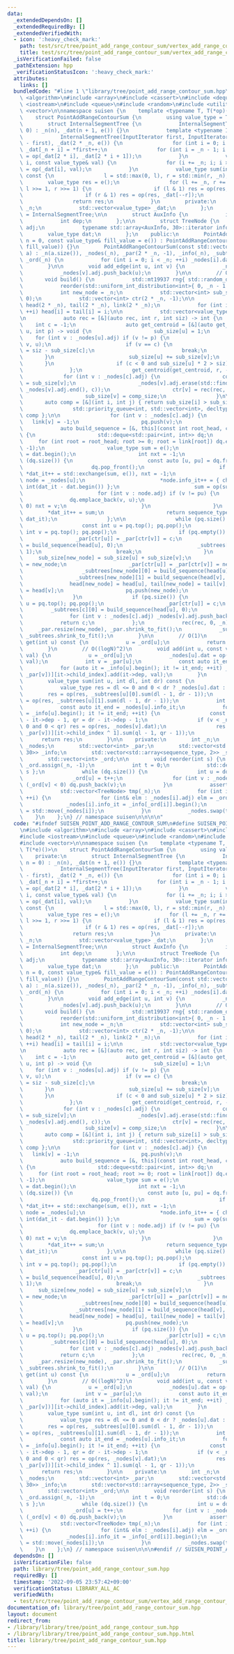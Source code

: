```yaml
---
data:
  _extendedDependsOn: []
  _extendedRequiredBy: []
  _extendedVerifiedWith:
  - icon: ':heavy_check_mark:'
    path: test/src/tree/point_add_range_contour_sum/vertex_add_range_contour_sum_on_tree.test.cpp
    title: test/src/tree/point_add_range_contour_sum/vertex_add_range_contour_sum_on_tree.test.cpp
  _isVerificationFailed: false
  _pathExtension: hpp
  _verificationStatusIcon: ':heavy_check_mark:'
  attributes:
    links: []
  bundledCode: "#line 1 \"library/tree/point_add_range_contour_sum.hpp\"\n\n\n\n#include\
    \ <algorithm>\n#include <array>\n#include <cassert>\n#include <deque>\n#include\
    \ <iostream>\n#include <queue>\n#include <random>\n#include <utility>\n#include\
    \ <vector>\n\nnamespace suisen {\n    template <typename T, T(*op)(T, T), T(*e)()>\n\
    \    struct PointAddRangeContourSum {\n        using value_type = T;\n    private:\n\
    \        struct InternalSegmentTree {\n            InternalSegmentTree(int n =\
    \ 0) : _n(n), _dat(n + 1, e()) {}\n            template <typename InputIterator>\n\
    \            InternalSegmentTree(InputIterator first, InputIterator last) : _n(last\
    \ - first), _dat(2 * _n, e()) {\n                for (int i = 0; i < _n; ++i)\
    \ _dat[_n + i] = *first++;\n                for (int i = _n - 1; i > 0; --i) _dat[i]\
    \ = op(_dat[2 * i], _dat[2 * i + 1]);\n            }\n            void add(int\
    \ i, const value_type& val) {\n                for (i += _n; i; i >>= 1) _dat[i]\
    \ = op(_dat[i], val);\n            }\n            value_type sum(int l, int r)\
    \ const {\n                l = std::max(0, l), r = std::min(r, _n);\n        \
    \        value_type res = e();\n                for (l += _n, r += _n; l < r;\
    \ l >>= 1, r >>= 1) {\n                    if (l & 1) res = op(res, _dat[l++]);\n\
    \                    if (r & 1) res = op(res, _dat[--r]);\n                }\n\
    \                return res;\n            }\n        private:\n            int\
    \ _n;\n            std::vector<value_type> _dat;\n        };\n        using sequence_type\
    \ = InternalSegmentTree;\n\n        struct AuxInfo {\n            int8_t child_index;\n\
    \            int dep;\n        };\n\n        struct TreeNode {\n            std::vector<int>\
    \ adj;\n            typename std::array<AuxInfo, 30>::iterator info_it;\n    \
    \        value_type dat;\n        };\n    public:\n        PointAddRangeContourSum(int\
    \ n = 0, const value_type& fill_value = e()) : PointAddRangeContourSum(std::vector<value_type>(n,\
    \ fill_value)) {}\n        PointAddRangeContourSum(const std::vector<value_type>&\
    \ a) : _n(a.size()), _nodes(_n), _par(2 * _n, -1), _info(_n), _subtrees(2 * _n),\
    \ _ord(_n) {\n            for (int i = 0; i < _n; ++i) _nodes[i].dat = a[i];\n\
    \        }\n\n        void add_edge(int u, int v) {\n            _nodes[u].adj.push_back(v);\n\
    \            _nodes[v].adj.push_back(u);\n        }\n\n        // O(NlogN)\n \
    \       void build() {\n            std::mt19937 rng{ std::random_device{}() };\n\
    \            reorder(std::uniform_int_distribution<int>{ 0, _n - 1 }(rng));\n\n\
    \            int new_node = _n;\n            std::vector<int> sub_size(2 * _n,\
    \ 0);\n            std::vector<int> ctr(2 * _n, -1);\n\n            std::vector<int>\
    \ head(2 * _n), tail(2 * _n), link(2 * _n);\n            for (int i = 0; i < _n;\
    \ ++i) head[i] = tail[i] = i;\n\n            std::vector<value_type> dat(_n);\n\
    \n            auto rec = [&](auto rec, int r, int siz) -> int {\n            \
    \    int c = -1;\n                auto get_centroid = [&](auto get_centroid, int\
    \ u, int p) -> void {\n                    sub_size[u] = 1;\n                \
    \    for (int v : _nodes[u].adj) if (v != p) {\n                        get_centroid(get_centroid,\
    \ v, u);\n                        if (v == c) {\n                            sub_size[u]\
    \ = siz - sub_size[c];\n                            break;\n                 \
    \       }\n                        sub_size[u] += sub_size[v];\n             \
    \       }\n                    if (c < 0 and sub_size[u] * 2 > siz) c = u;\n \
    \               };\n                get_centroid(get_centroid, r, -1);\n\n   \
    \             for (int v : _nodes[c].adj) {\n                    const int comp_size\
    \ = sub_size[v];\n                    _nodes[v].adj.erase(std::find(_nodes[v].adj.begin(),\
    \ _nodes[v].adj.end(), c));\n                    ctr[v] = rec(rec, v, comp_size);\n\
    \                    sub_size[v] = comp_size;\n                }\n\n         \
    \       auto comp = [&](int i, int j) { return sub_size[i] > sub_size[j]; };\n\
    \                std::priority_queue<int, std::vector<int>, decltype(comp)> pq{\
    \ comp };\n\n                for (int v : _nodes[c].adj) {\n                 \
    \   link[v] = -1;\n                    pq.push(v);\n                }\n\n    \
    \            auto build_sequence = [&, this](const int root_head, const bool child_index)\
    \ {\n                    std::deque<std::pair<int, int>> dq;\n               \
    \     for (int root = root_head; root >= 0; root = link[root]) dq.emplace_back(root,\
    \ -1);\n                    value_type sum = e();\n                    auto dat_it\
    \ = dat.begin();\n                    int nxt = -1;\n                    while\
    \ (dq.size()) {\n                        const auto [u, pu] = dq.front();\n  \
    \                      dq.pop_front();\n                        if (u == nxt)\
    \ *dat_it++ = std::exchange(sum, e()), nxt = -1;\n                        auto&\
    \ node = _nodes[u];\n                        *node.info_it++ = { child_index,\
    \ int(dat_it - dat.begin()) };\n                        sum = op(sum, node.dat);\n\
    \                        for (int v : node.adj) if (v != pu) {\n             \
    \               dq.emplace_back(v, u);\n                            if (nxt <\
    \ 0) nxt = v;\n                        }\n                    }\n            \
    \        *dat_it++ = sum;\n                    return sequence_type(dat.begin(),\
    \ dat_it);\n                };\n\n                while (pq.size() >= 2) {\n \
    \                   const int u = pq.top(); pq.pop();\n                    const\
    \ int v = pq.top(); pq.pop();\n                    if (pq.empty()) {\n       \
    \                 _par[ctr[u]] = _par[ctr[v]] = c;\n                        _subtrees[c][0]\
    \ = build_sequence(head[u], 0);\n                        _subtrees[c][1] = build_sequence(head[v],\
    \ 1);\n                        break;\n                    }\n               \
    \     sub_size[new_node] = sub_size[u] + sub_size[v];\n                    ctr[new_node]\
    \ = new_node;\n                    _par[ctr[u]] = _par[ctr[v]] = new_node;\n \
    \                   _subtrees[new_node][0] = build_sequence(head[u], 0);\n   \
    \                 _subtrees[new_node][1] = build_sequence(head[v], 1);\n     \
    \               head[new_node] = head[u], tail[new_node] = tail[v], link[tail[u]]\
    \ = head[v];\n                    pq.push(new_node);\n                    ++new_node;\n\
    \                }\n                if (pq.size()) {\n                    int\
    \ u = pq.top(); pq.pop();\n                    _par[ctr[u]] = c;\n           \
    \         _subtrees[c][0] = build_sequence(head[u], 0);\n                }\n \
    \               for (int v : _nodes[c].adj) _nodes[v].adj.push_back(c);\n    \
    \            return c;\n            };\n            rec(rec, 0, _n);\n       \
    \     _par.resize(new_node), _par.shrink_to_fit();\n            _subtrees.resize(new_node),\
    \ _subtrees.shrink_to_fit();\n        }\n\n        // O(1)\n        value_type\
    \ get(int u) const {\n            u = _ord[u];\n            return _nodes[u].dat;\n\
    \        }\n        // O((logN)^2)\n        void add(int u, const value_type&\
    \ val) {\n            u = _ord[u];\n            _nodes[u].dat = op(_nodes[u].dat,\
    \ val);\n            int v = _par[u];\n            const auto it_end = _nodes[u].info_it;\n\
    \            for (auto it = _info[u].begin(); it != it_end; ++it) _subtrees[std::exchange(v,\
    \ _par[v])][it->child_index].add(it->dep, val);\n        }\n        // O((logN)^2)\n\
    \        value_type sum(int u, int dl, int dr) const {\n            u = _ord[u];\n\
    \            value_type res = dl <= 0 and 0 < dr ? _nodes[u].dat : e();\n    \
    \        res = op(res, _subtrees[u][0].sum(dl - 1, dr - 1));\n            res\
    \ = op(res, _subtrees[u][1].sum(dl - 1, dr - 1));\n            int v = _par[u];\n\
    \            const auto it_end = _nodes[u].info_it;\n            for (auto it\
    \ = _info[u].begin(); it != it_end; ++it) {\n                const int ql = dl\
    \ - it->dep - 1, qr = dr - it->dep - 1;\n                if (v < _n and ql <=\
    \ 0 and 0 < qr) res = op(res, _nodes[v].dat);\n                res = op(res, _subtrees[std::exchange(v,\
    \ _par[v])][it->child_index ^ 1].sum(ql - 1, qr - 1));\n            }\n      \
    \      return res;\n        }\n\n    private:\n        int _n;\n        std::vector<TreeNode>\
    \ _nodes;\n        std::vector<int> _par;\n        std::vector<std::array<AuxInfo,\
    \ 30>> _info;\n        std::vector<std::array<sequence_type, 2>> _subtrees;\n\n\
    \        std::vector<int> _ord;\n\n        void reorder(int s) {\n           \
    \ _ord.assign(_n, -1);\n            int t = 0;\n            std::deque<int> dq{\
    \ s };\n            while (dq.size()) {\n                int u = dq.front(); dq.pop_front();\n\
    \                _ord[u] = t++;\n                for (int v : _nodes[u].adj) if\
    \ (_ord[v] < 0) dq.push_back(v);\n            }\n            assert(t == _n);\n\
    \            std::vector<TreeNode> tmp(_n);\n            for (int i = 0; i < _n;\
    \ ++i) {\n                for (int& elm : _nodes[i].adj) elm = _ord[elm];\n  \
    \              _nodes[i].info_it = _info[_ord[i]].begin();\n                tmp[_ord[i]]\
    \ = std::move(_nodes[i]);\n            }\n            _nodes.swap(tmp);\n    \
    \    }\n    };\n} // namespace suisen\n\n\n\n"
  code: "#ifndef SUISEN_POINT_ADD_RANGE_CONTOUR_SUM\n#define SUISEN_POINT_ADD_RANGE_CONTOUR_SUM\n\
    \n#include <algorithm>\n#include <array>\n#include <cassert>\n#include <deque>\n\
    #include <iostream>\n#include <queue>\n#include <random>\n#include <utility>\n\
    #include <vector>\n\nnamespace suisen {\n    template <typename T, T(*op)(T, T),\
    \ T(*e)()>\n    struct PointAddRangeContourSum {\n        using value_type = T;\n\
    \    private:\n        struct InternalSegmentTree {\n            InternalSegmentTree(int\
    \ n = 0) : _n(n), _dat(n + 1, e()) {}\n            template <typename InputIterator>\n\
    \            InternalSegmentTree(InputIterator first, InputIterator last) : _n(last\
    \ - first), _dat(2 * _n, e()) {\n                for (int i = 0; i < _n; ++i)\
    \ _dat[_n + i] = *first++;\n                for (int i = _n - 1; i > 0; --i) _dat[i]\
    \ = op(_dat[2 * i], _dat[2 * i + 1]);\n            }\n            void add(int\
    \ i, const value_type& val) {\n                for (i += _n; i; i >>= 1) _dat[i]\
    \ = op(_dat[i], val);\n            }\n            value_type sum(int l, int r)\
    \ const {\n                l = std::max(0, l), r = std::min(r, _n);\n        \
    \        value_type res = e();\n                for (l += _n, r += _n; l < r;\
    \ l >>= 1, r >>= 1) {\n                    if (l & 1) res = op(res, _dat[l++]);\n\
    \                    if (r & 1) res = op(res, _dat[--r]);\n                }\n\
    \                return res;\n            }\n        private:\n            int\
    \ _n;\n            std::vector<value_type> _dat;\n        };\n        using sequence_type\
    \ = InternalSegmentTree;\n\n        struct AuxInfo {\n            int8_t child_index;\n\
    \            int dep;\n        };\n\n        struct TreeNode {\n            std::vector<int>\
    \ adj;\n            typename std::array<AuxInfo, 30>::iterator info_it;\n    \
    \        value_type dat;\n        };\n    public:\n        PointAddRangeContourSum(int\
    \ n = 0, const value_type& fill_value = e()) : PointAddRangeContourSum(std::vector<value_type>(n,\
    \ fill_value)) {}\n        PointAddRangeContourSum(const std::vector<value_type>&\
    \ a) : _n(a.size()), _nodes(_n), _par(2 * _n, -1), _info(_n), _subtrees(2 * _n),\
    \ _ord(_n) {\n            for (int i = 0; i < _n; ++i) _nodes[i].dat = a[i];\n\
    \        }\n\n        void add_edge(int u, int v) {\n            _nodes[u].adj.push_back(v);\n\
    \            _nodes[v].adj.push_back(u);\n        }\n\n        // O(NlogN)\n \
    \       void build() {\n            std::mt19937 rng{ std::random_device{}() };\n\
    \            reorder(std::uniform_int_distribution<int>{ 0, _n - 1 }(rng));\n\n\
    \            int new_node = _n;\n            std::vector<int> sub_size(2 * _n,\
    \ 0);\n            std::vector<int> ctr(2 * _n, -1);\n\n            std::vector<int>\
    \ head(2 * _n), tail(2 * _n), link(2 * _n);\n            for (int i = 0; i < _n;\
    \ ++i) head[i] = tail[i] = i;\n\n            std::vector<value_type> dat(_n);\n\
    \n            auto rec = [&](auto rec, int r, int siz) -> int {\n            \
    \    int c = -1;\n                auto get_centroid = [&](auto get_centroid, int\
    \ u, int p) -> void {\n                    sub_size[u] = 1;\n                \
    \    for (int v : _nodes[u].adj) if (v != p) {\n                        get_centroid(get_centroid,\
    \ v, u);\n                        if (v == c) {\n                            sub_size[u]\
    \ = siz - sub_size[c];\n                            break;\n                 \
    \       }\n                        sub_size[u] += sub_size[v];\n             \
    \       }\n                    if (c < 0 and sub_size[u] * 2 > siz) c = u;\n \
    \               };\n                get_centroid(get_centroid, r, -1);\n\n   \
    \             for (int v : _nodes[c].adj) {\n                    const int comp_size\
    \ = sub_size[v];\n                    _nodes[v].adj.erase(std::find(_nodes[v].adj.begin(),\
    \ _nodes[v].adj.end(), c));\n                    ctr[v] = rec(rec, v, comp_size);\n\
    \                    sub_size[v] = comp_size;\n                }\n\n         \
    \       auto comp = [&](int i, int j) { return sub_size[i] > sub_size[j]; };\n\
    \                std::priority_queue<int, std::vector<int>, decltype(comp)> pq{\
    \ comp };\n\n                for (int v : _nodes[c].adj) {\n                 \
    \   link[v] = -1;\n                    pq.push(v);\n                }\n\n    \
    \            auto build_sequence = [&, this](const int root_head, const bool child_index)\
    \ {\n                    std::deque<std::pair<int, int>> dq;\n               \
    \     for (int root = root_head; root >= 0; root = link[root]) dq.emplace_back(root,\
    \ -1);\n                    value_type sum = e();\n                    auto dat_it\
    \ = dat.begin();\n                    int nxt = -1;\n                    while\
    \ (dq.size()) {\n                        const auto [u, pu] = dq.front();\n  \
    \                      dq.pop_front();\n                        if (u == nxt)\
    \ *dat_it++ = std::exchange(sum, e()), nxt = -1;\n                        auto&\
    \ node = _nodes[u];\n                        *node.info_it++ = { child_index,\
    \ int(dat_it - dat.begin()) };\n                        sum = op(sum, node.dat);\n\
    \                        for (int v : node.adj) if (v != pu) {\n             \
    \               dq.emplace_back(v, u);\n                            if (nxt <\
    \ 0) nxt = v;\n                        }\n                    }\n            \
    \        *dat_it++ = sum;\n                    return sequence_type(dat.begin(),\
    \ dat_it);\n                };\n\n                while (pq.size() >= 2) {\n \
    \                   const int u = pq.top(); pq.pop();\n                    const\
    \ int v = pq.top(); pq.pop();\n                    if (pq.empty()) {\n       \
    \                 _par[ctr[u]] = _par[ctr[v]] = c;\n                        _subtrees[c][0]\
    \ = build_sequence(head[u], 0);\n                        _subtrees[c][1] = build_sequence(head[v],\
    \ 1);\n                        break;\n                    }\n               \
    \     sub_size[new_node] = sub_size[u] + sub_size[v];\n                    ctr[new_node]\
    \ = new_node;\n                    _par[ctr[u]] = _par[ctr[v]] = new_node;\n \
    \                   _subtrees[new_node][0] = build_sequence(head[u], 0);\n   \
    \                 _subtrees[new_node][1] = build_sequence(head[v], 1);\n     \
    \               head[new_node] = head[u], tail[new_node] = tail[v], link[tail[u]]\
    \ = head[v];\n                    pq.push(new_node);\n                    ++new_node;\n\
    \                }\n                if (pq.size()) {\n                    int\
    \ u = pq.top(); pq.pop();\n                    _par[ctr[u]] = c;\n           \
    \         _subtrees[c][0] = build_sequence(head[u], 0);\n                }\n \
    \               for (int v : _nodes[c].adj) _nodes[v].adj.push_back(c);\n    \
    \            return c;\n            };\n            rec(rec, 0, _n);\n       \
    \     _par.resize(new_node), _par.shrink_to_fit();\n            _subtrees.resize(new_node),\
    \ _subtrees.shrink_to_fit();\n        }\n\n        // O(1)\n        value_type\
    \ get(int u) const {\n            u = _ord[u];\n            return _nodes[u].dat;\n\
    \        }\n        // O((logN)^2)\n        void add(int u, const value_type&\
    \ val) {\n            u = _ord[u];\n            _nodes[u].dat = op(_nodes[u].dat,\
    \ val);\n            int v = _par[u];\n            const auto it_end = _nodes[u].info_it;\n\
    \            for (auto it = _info[u].begin(); it != it_end; ++it) _subtrees[std::exchange(v,\
    \ _par[v])][it->child_index].add(it->dep, val);\n        }\n        // O((logN)^2)\n\
    \        value_type sum(int u, int dl, int dr) const {\n            u = _ord[u];\n\
    \            value_type res = dl <= 0 and 0 < dr ? _nodes[u].dat : e();\n    \
    \        res = op(res, _subtrees[u][0].sum(dl - 1, dr - 1));\n            res\
    \ = op(res, _subtrees[u][1].sum(dl - 1, dr - 1));\n            int v = _par[u];\n\
    \            const auto it_end = _nodes[u].info_it;\n            for (auto it\
    \ = _info[u].begin(); it != it_end; ++it) {\n                const int ql = dl\
    \ - it->dep - 1, qr = dr - it->dep - 1;\n                if (v < _n and ql <=\
    \ 0 and 0 < qr) res = op(res, _nodes[v].dat);\n                res = op(res, _subtrees[std::exchange(v,\
    \ _par[v])][it->child_index ^ 1].sum(ql - 1, qr - 1));\n            }\n      \
    \      return res;\n        }\n\n    private:\n        int _n;\n        std::vector<TreeNode>\
    \ _nodes;\n        std::vector<int> _par;\n        std::vector<std::array<AuxInfo,\
    \ 30>> _info;\n        std::vector<std::array<sequence_type, 2>> _subtrees;\n\n\
    \        std::vector<int> _ord;\n\n        void reorder(int s) {\n           \
    \ _ord.assign(_n, -1);\n            int t = 0;\n            std::deque<int> dq{\
    \ s };\n            while (dq.size()) {\n                int u = dq.front(); dq.pop_front();\n\
    \                _ord[u] = t++;\n                for (int v : _nodes[u].adj) if\
    \ (_ord[v] < 0) dq.push_back(v);\n            }\n            assert(t == _n);\n\
    \            std::vector<TreeNode> tmp(_n);\n            for (int i = 0; i < _n;\
    \ ++i) {\n                for (int& elm : _nodes[i].adj) elm = _ord[elm];\n  \
    \              _nodes[i].info_it = _info[_ord[i]].begin();\n                tmp[_ord[i]]\
    \ = std::move(_nodes[i]);\n            }\n            _nodes.swap(tmp);\n    \
    \    }\n    };\n} // namespace suisen\n\n\n#endif // SUISEN_POINT_ADD_RANGE_CONTOUR_SUM"
  dependsOn: []
  isVerificationFile: false
  path: library/tree/point_add_range_contour_sum.hpp
  requiredBy: []
  timestamp: '2022-09-05 23:57:42+09:00'
  verificationStatus: LIBRARY_ALL_AC
  verifiedWith:
  - test/src/tree/point_add_range_contour_sum/vertex_add_range_contour_sum_on_tree.test.cpp
documentation_of: library/tree/point_add_range_contour_sum.hpp
layout: document
redirect_from:
- /library/library/tree/point_add_range_contour_sum.hpp
- /library/library/tree/point_add_range_contour_sum.hpp.html
title: library/tree/point_add_range_contour_sum.hpp
---
```

